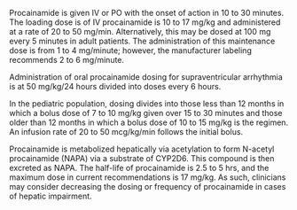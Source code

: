 Procainamide is given IV or PO with the onset of action in 10 to 30 minutes. The loading dose is of IV procainamide is 10 to 17 mg/kg and administered at a rate of 20 to 50 mg/min. Alternatively, this may be dosed at 100 mg every 5 minutes in adult patients. The administration of this maintenance dose is from 1 to 4 mg/minute; however, the manufacturer labeling recommends 2 to 6 mg/minute.

Administration of oral procainamide dosing for supraventricular arrhythmia is at 50 mg/kg/24 hours divided into doses every 6 hours.

In the pediatric population, dosing divides into those less than 12 months in which a bolus dose of 7 to 10 mg/kg given over 15 to 30 minutes and those older than 12 months in which a bolus dose of 10 to 15 mg/kg is the regimen. An infusion rate of 20 to 50 mcg/kg/min follows the initial bolus.

Procainamide is metabolized hepatically via acetylation to form N-acetyl procainamide (NAPA) via a substrate of CYP2D6. This compound is then excreted as NAPA. The half-life of procainamide is 2.5 to 5 hrs, and the maximum dose in current recommendations is 17 mg/kg. As such, clinicians may consider decreasing the dosing or frequency of procainamide in cases of hepatic impairment.